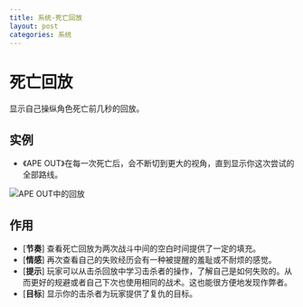 ```yaml
---
title: 系统-死亡回放
layout: post
categories: 系统
---
```


# 死亡回放
显示自己操纵角色死亡前几秒的回放。

## 实例

- 《APE OUT》在每一次死亡后，会不断切到更大的视角，直到显示你这次尝试的全部路线。

![APE OUT中的回放](/images/回放-apeout.gif)

## 作用
- [**节奏**] 查看死亡回放为两次战斗中间的空白时间提供了一定的填充。
- [**情感**] 再次查看自己的失败经历会有一种被提醒的羞耻或不耐烦的感觉。
- [**提示**] 玩家可以从击杀回放中学习击杀者的操作，了解自己是如何失败的。从而更好的规避或者自己下次也使用相同的战术。这也能很方便地发现作弊者。
- [**目标**] 显示你的击杀者为玩家提供了复仇的目标。
